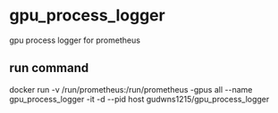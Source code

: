 # gpu_process_logger
gpu process logger for prometheus

## run command
docker run -v /run/prometheus:/run/prometheus -gpus all --name gpu_process_logger -it -d --pid host gudwns1215/gpu_process_logger